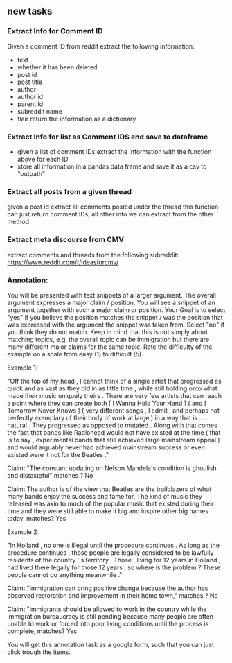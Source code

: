 ## new tasks

### Extract Info for Comment ID 

Given a comment ID from reddit extract the following information:
- text
- whether it has been deleted
- post id
- post title
- author
- author id
- parent Id
- subreddit name
- flair
return the information as  a dictionary


### Extract Info for list as Comment IDS and save to dataframe

- given a list of comment IDs extract the information with the function above for each ID
- store all information in a pandas data frame and save it as a csv to "outpath"


### Extract all posts from a given thread

given a post id extract all comments posted under the thread
this function can just return comment IDs, all other info we can extract from the other method

### Extract meta discourse from CMV

extract comments and threads from the following subreddit: https://www.reddit.com/r/ideasforcmv/



### Annotation:


You will be presented with text snippets of a larger argument. The overall argument expresses a major claim / position. You will see a snippet of an argument together with such a major claim or position. Your Goal is to select "yes" if you believe the position matches the snippet / was the position that was expressed with the argument the snippet was taken from. Select "no" if you think they do not match. Keep in mind that this is not simply about matching topics, e.g. the overall topic can be immigration but there are many different major claims for the same topic. Rate the difficulty of the example on a scale from easy (1) to difficult (5).

Example 1:

"Off the top of my head , I cannot think of a single artist that progressed as quick and as vast as they did in as little time , while still holding onto what made their music uniquely theirs . There are very few artists that can reach a point where they can create both [ I Wanna Hold Your Hand ] ( and [ Tomorrow Never Knows ] ( very different songs , I admit , and perhaps not perfectly exemplary of their body of work at large ) in a way that is . . . natural . They progressed as opposed to mutated . Along with that comes the fact that bands like Radiohead would not have existed at the time ( that is to say , experimental bands that still achieved large mainstream appeal ) and would arguably never had achieved mainstream success or even existed were it not for the Beatles ."

Claim: 
"The constant updating on Nelson Mandela's condition is ghoulish and distasteful" 
matches ? No

Claim:
The author is of the view that Beatles are the trailblazers of what many bands enjoy the success and fame for. The kind of music they released was akin to much of the popular music that existed during their time and they were still able to make it big and inspire other big names today.
matches? Yes


Example 2: 

"In Holland , no one is illegal until the procedure continues . As long as the procedure continues , those people are legally considered to be lawfully residents of the country ’ s territory . Those , living for 12 years in Holland , had lived there legally for those 12 years , so where is the problem ? These people cannot do anything meanwhile ."

Claim:
"immigration can bring positive change because the author has observed restoration and improvement in their home town,"
matches ? No

Claim:
"immigrants should be allowed to work in the country while the immigration bureaucracy is still pending because many people are often unable to work or forced into poor living conditions until the process is complete,
matches? Yes

You will get this annotation task as a google form, such that you can just click trough the items.
